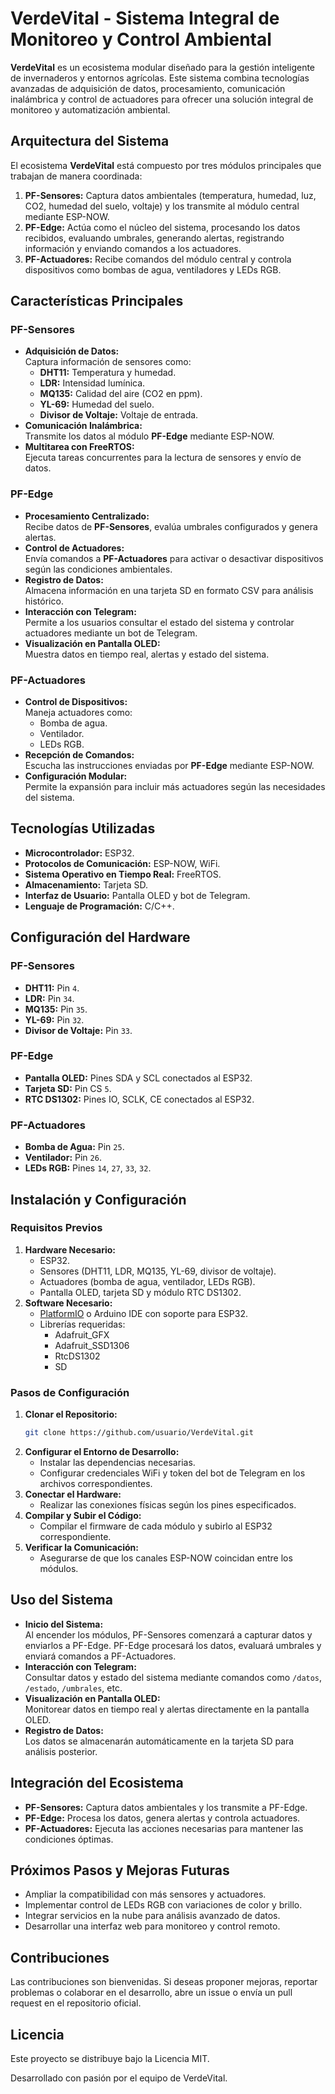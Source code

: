 # VerdeVital - Sistema Integral de Monitoreo y Control Ambiental

**VerdeVital** es un ecosistema modular diseñado para la gestión inteligente de invernaderos y entornos agrícolas. Este sistema combina tecnologías avanzadas de adquisición de datos, procesamiento, comunicación inalámbrica y control de actuadores para ofrecer una solución integral de monitoreo y automatización ambiental.

## Arquitectura del Sistema

El ecosistema **VerdeVital** está compuesto por tres módulos principales que trabajan de manera coordinada:

1. **PF-Sensores:** Captura datos ambientales (temperatura, humedad, luz, CO2, humedad del suelo, voltaje) y los transmite al módulo central mediante ESP-NOW.
2. **PF-Edge:** Actúa como el núcleo del sistema, procesando los datos recibidos, evaluando umbrales, generando alertas, registrando información y enviando comandos a los actuadores.
3. **PF-Actuadores:** Recibe comandos del módulo central y controla dispositivos como bombas de agua, ventiladores y LEDs RGB.

## Características Principales

### PF-Sensores
- **Adquisición de Datos:**  
    Captura información de sensores como:
    - **DHT11:** Temperatura y humedad.
    - **LDR:** Intensidad lumínica.
    - **MQ135:** Calidad del aire (CO2 en ppm).
    - **YL-69:** Humedad del suelo.
    - **Divisor de Voltaje:** Voltaje de entrada.
- **Comunicación Inalámbrica:**  
    Transmite los datos al módulo **PF-Edge** mediante ESP-NOW.
- **Multitarea con FreeRTOS:**  
    Ejecuta tareas concurrentes para la lectura de sensores y envío de datos.

### PF-Edge
- **Procesamiento Centralizado:**  
    Recibe datos de **PF-Sensores**, evalúa umbrales configurados y genera alertas.
- **Control de Actuadores:**  
    Envía comandos a **PF-Actuadores** para activar o desactivar dispositivos según las condiciones ambientales.
- **Registro de Datos:**  
    Almacena información en una tarjeta SD en formato CSV para análisis histórico.
- **Interacción con Telegram:**  
    Permite a los usuarios consultar el estado del sistema y controlar actuadores mediante un bot de Telegram.
- **Visualización en Pantalla OLED:**  
    Muestra datos en tiempo real, alertas y estado del sistema.

### PF-Actuadores
- **Control de Dispositivos:**  
    Maneja actuadores como:
    - Bomba de agua.
    - Ventilador.
    - LEDs RGB.
- **Recepción de Comandos:**  
    Escucha las instrucciones enviadas por **PF-Edge** mediante ESP-NOW.
- **Configuración Modular:**  
    Permite la expansión para incluir más actuadores según las necesidades del sistema.

## Tecnologías Utilizadas

- **Microcontrolador:** ESP32.
- **Protocolos de Comunicación:** ESP-NOW, WiFi.
- **Sistema Operativo en Tiempo Real:** FreeRTOS.
- **Almacenamiento:** Tarjeta SD.
- **Interfaz de Usuario:** Pantalla OLED y bot de Telegram.
- **Lenguaje de Programación:** C/C++.

## Configuración del Hardware

### PF-Sensores
- **DHT11:** Pin `4`.
- **LDR:** Pin `34`.
- **MQ135:** Pin `35`.
- **YL-69:** Pin `32`.
- **Divisor de Voltaje:** Pin `33`.

### PF-Edge
- **Pantalla OLED:** Pines SDA y SCL conectados al ESP32.
- **Tarjeta SD:** Pin CS `5`.
- **RTC DS1302:** Pines IO, SCLK, CE conectados al ESP32.

### PF-Actuadores
- **Bomba de Agua:** Pin `25`.
- **Ventilador:** Pin `26`.
- **LEDs RGB:** Pines `14`, `27`, `33`, `32`.

## Instalación y Configuración

### Requisitos Previos
1. **Hardware Necesario:**
     - ESP32.
     - Sensores (DHT11, LDR, MQ135, YL-69, divisor de voltaje).
     - Actuadores (bomba de agua, ventilador, LEDs RGB).
     - Pantalla OLED, tarjeta SD y módulo RTC DS1302.
2. **Software Necesario:**
     - [PlatformIO](https://platformio.org/) o Arduino IDE con soporte para ESP32.
     - Librerías requeridas:
         - Adafruit_GFX
         - Adafruit_SSD1306
         - RtcDS1302
         - SD

### Pasos de Configuración
1. **Clonar el Repositorio:**
     ```bash
     git clone https://github.com/usuario/VerdeVital.git
     ```
2. **Configurar el Entorno de Desarrollo:**
     - Instalar las dependencias necesarias.
     - Configurar credenciales WiFi y token del bot de Telegram en los archivos correspondientes.
3. **Conectar el Hardware:**
     - Realizar las conexiones físicas según los pines especificados.
4. **Compilar y Subir el Código:**
     - Compilar el firmware de cada módulo y subirlo al ESP32 correspondiente.
5. **Verificar la Comunicación:**
     - Asegurarse de que los canales ESP-NOW coincidan entre los módulos.

## Uso del Sistema

- **Inicio del Sistema:**  
    Al encender los módulos, PF-Sensores comenzará a capturar datos y enviarlos a PF-Edge. PF-Edge procesará los datos, evaluará umbrales y enviará comandos a PF-Actuadores.
- **Interacción con Telegram:**  
    Consultar datos y estado del sistema mediante comandos como `/datos`, `/estado`, `/umbrales`, etc.
- **Visualización en Pantalla OLED:**  
    Monitorear datos en tiempo real y alertas directamente en la pantalla OLED.
- **Registro de Datos:**  
    Los datos se almacenarán automáticamente en la tarjeta SD para análisis posterior.

## Integración del Ecosistema

- **PF-Sensores:** Captura datos ambientales y los transmite a PF-Edge.
- **PF-Edge:** Procesa los datos, genera alertas y controla actuadores.
- **PF-Actuadores:** Ejecuta las acciones necesarias para mantener las condiciones óptimas.

## Próximos Pasos y Mejoras Futuras

- Ampliar la compatibilidad con más sensores y actuadores.
- Implementar control de LEDs RGB con variaciones de color y brillo.
- Integrar servicios en la nube para análisis avanzado de datos.
- Desarrollar una interfaz web para monitoreo y control remoto.

## Contribuciones

Las contribuciones son bienvenidas. Si deseas proponer mejoras, reportar problemas o colaborar en el desarrollo, abre un issue o envía un pull request en el repositorio oficial.

## Licencia

Este proyecto se distribuye bajo la Licencia MIT.

Desarrollado con pasión por el equipo de VerdeVital.